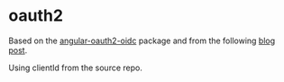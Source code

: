 # oauth2


Based on the [angular-oauth2-oidc](https://www.npmjs.com/package/angular-oauth2-oidc) package
and from the following [blog post](https://serengetitech.com/tech/implementing-oauth2-login-in-angular-18-with-google-cloud-client-id-integration/).

Using clientId from the source repo.